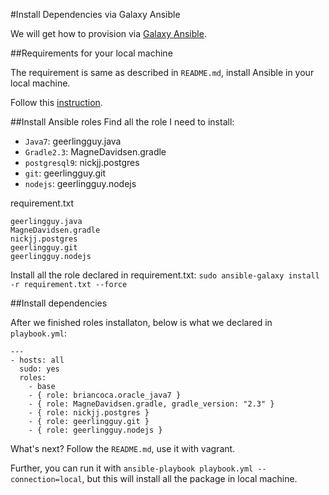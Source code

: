 #Install Dependencies via Galaxy Ansible

We will get how to provision via [Galaxy Ansible](https://galaxy.ansible.com/list#/roles).

##Requirements for your local machine

The requirement is same as described in `README.md`, install Ansible in your local machine.

Follow this [instruction](http://docs.ansible.com/intro_installation.html).

##Install Ansible roles
Find all the role I need to install:

* `Java7`: geerlingguy.java
* `Gradle2.3`: MagneDavidsen.gradle
* `postgresql9`: nickjj.postgres
* `git`: geerlingguy.git
* `nodejs`: geerlingguy.nodejs

requirement.txt
```
geerlingguy.java
MagneDavidsen.gradle
nickjj.postgres
geerlingguy.git
geerlingguy.nodejs
```

Install all the role declared in requirement.txt: `sudo ansible-galaxy install -r requirement.txt --force`

##Install dependencies

After we finished roles installaton, below is what we declared in `playbook.yml`:

```
---
- hosts: all
  sudo: yes
  roles:
    - base
    - { role: briancoca.oracle_java7 }
    - { role: MagneDavidsen.gradle, gradle_version: "2.3" }
    - { role: nickjj.postgres }
    - { role: geerlingguy.git }
    - { role: geerlingguy.nodejs }
```

What's next? Follow the `README.md`, use it with vagrant.

Further, you can run it with `ansible-playbook playbook.yml --connection=local`, but this will install all the package in local machine.
